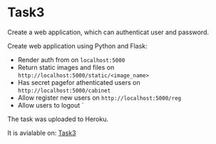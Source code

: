 # Task3

Create a web application, which can authenticat user and password.


Create web application using Python and Flask:
* Render auth from on `localhost:5000`
* Return static images and files on `http://localhost:5000/static/<image_name>`
* Has secret pagefor athenticated users on `http://localhost:5000/cabinet`
* Allow register new users on `http://localhost:5000/reg`
* Allow users to logout
    `

The task was uploaded to Heroku.

It is avialable on: [Task3](https://ghadeer-darwesh-auth.herokuapp.com)

